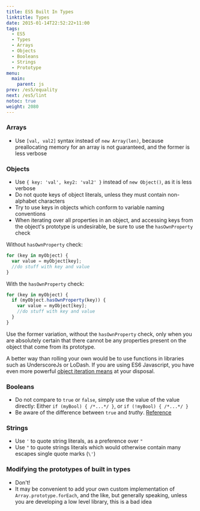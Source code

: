 ```yaml
---
title: ES5 Built In Types
linktitle: Types
date: 2015-01-14T22:52:22+11:00
tags:
  - ES5
  - Types
  - Arrays
  - Objects
  - Booleans
  - Strings
  - Prototype
menu:
  main:
    parent: js
prev: /es5/equality
next: /es5/lint
notoc: true
weight: 2080
---
```


### Arrays

- Use `[val, val2]` syntax instead of `new Array(len)`, because preallocating memory for an array is not guaranteed, and the former is less verbose

### Objects

- Use `{ key: 'val', key2: 'val2' }` instead of `new Object()`, as it is less verbose
- Do not quote keys of object literals, unless they must contain non-alphabet characters
- Try to use keys in objects which conform to variable naming conventions
- When iterating over all properties in an object,
  and accessing keys from the object's prototype is undesirable,
  be sure to use the `hasOwnProperty` check

Without `hasOwnProperty` check:

```javascript
for (key in myObject) {
  var value = myObject[key];
  //do stuff with key and value
}
```

With the `hasOwnProperty` check:

```javascript
for (key in myObject) {
  if (myObject.hasOwnProperty(key)) {
    var value = myObject[key];
    //do stuff with key and value
  }
}
```

Use the former variation, without the `hasOwnProperty` check,
only when you are absolutely certain that there cannot be any properties
present on the object that come from its prototype.

A better way than rolling your own would be to use functions in libraries such as
UnderscoreJs or LoDash.
If you are using ES6 Javascript, you have even more powerful
[object iteration means](https://developer.mozilla.org/en/docs/Web/JavaScript/Reference/Statements/for...of)
at your disposal.

### Booleans

- Do not compare to `true` or `false`, simply use the value of the value directly:
  Either `if (myBool) { /*...*/ }`, or `if (!myBool) { /*...*/ }`
- Be aware of the difference between `true` and *truthy*.
  [Reference](http://james.padolsey.com/javascript/truthy-falsey/)

### Strings

- Use `'` to quote string literals, as a preference over `"`
- Use `"` to quote strings literals which would otherwise contain many escapes single quote marks (`\'`)

### Modifying the prototypes of built in types

- Don't!
- It may be convenient to add your own custom implementation of `Array.prototype.forEach`,
  and the like, but generally speaking,
  unless you are developing a low level library, this is a bad idea
